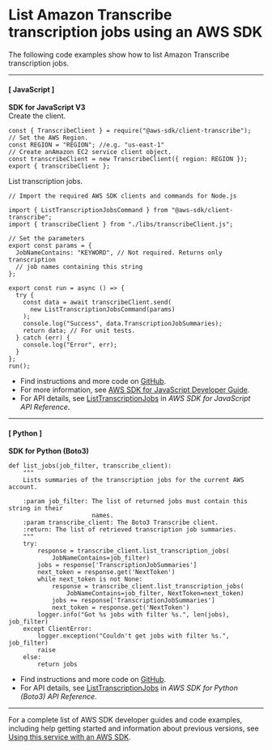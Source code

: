 # List Amazon Transcribe transcription jobs using an AWS SDK<a name="example_transcribe_ListTranscriptionJobs_section"></a>

The following code examples show how to list Amazon Transcribe transcription jobs\.

------
#### [ JavaScript ]

**SDK for JavaScript V3**  
Create the client\.  

```
const { TranscribeClient } = require("@aws-sdk/client-transcribe");
// Set the AWS Region.
const REGION = "REGION"; //e.g. "us-east-1"
// Create anAmazon EC2 service client object.
const transcribeClient = new TranscribeClient({ region: REGION });
export { transcribeClient };
```
List transcription jobs\.  

```
// Import the required AWS SDK clients and commands for Node.js

import { ListTranscriptionJobsCommand } from "@aws-sdk/client-transcribe";
import { transcribeClient } from "./libs/transcribeClient.js";

// Set the parameters
export const params = {
  JobNameContains: "KEYWORD", // Not required. Returns only transcription
  // job names containing this string
};

export const run = async () => {
  try {
    const data = await transcribeClient.send(
      new ListTranscriptionJobsCommand(params)
    );
    console.log("Success", data.TranscriptionJobSummaries);
    return data; // For unit tests.
  } catch (err) {
    console.log("Error", err);
  }
};
run();
```
+  Find instructions and more code on [GitHub](https://github.com/awsdocs/aws-doc-sdk-examples/tree/main/javascriptv3/example_code/transcribe#code-examples)\. 
+  For more information, see [AWS SDK for JavaScript Developer Guide](https://docs.aws.amazon.com/sdk-for-javascript/v3/developer-guide/transcribe-examples-section.html#transcribe-list-jobs)\. 
+  For API details, see [ListTranscriptionJobs](https://docs.aws.amazon.com/AWSJavaScriptSDK/v3/latest/clients/client-transcribe/classes/listtranscriptionjobscommand.html) in *AWS SDK for JavaScript API Reference*\. 

------
#### [ Python ]

**SDK for Python \(Boto3\)**  
  

```
def list_jobs(job_filter, transcribe_client):
    """
    Lists summaries of the transcription jobs for the current AWS account.

    :param job_filter: The list of returned jobs must contain this string in their
                       names.
    :param transcribe_client: The Boto3 Transcribe client.
    :return: The list of retrieved transcription job summaries.
    """
    try:
        response = transcribe_client.list_transcription_jobs(
            JobNameContains=job_filter)
        jobs = response['TranscriptionJobSummaries']
        next_token = response.get('NextToken')
        while next_token is not None:
            response = transcribe_client.list_transcription_jobs(
                JobNameContains=job_filter, NextToken=next_token)
            jobs += response['TranscriptionJobSummaries']
            next_token = response.get('NextToken')
        logger.info("Got %s jobs with filter %s.", len(jobs), job_filter)
    except ClientError:
        logger.exception("Couldn't get jobs with filter %s.", job_filter)
        raise
    else:
        return jobs
```
+  Find instructions and more code on [GitHub](https://github.com/awsdocs/aws-doc-sdk-examples/tree/main/python/example_code/transcribe#code-examples)\. 
+  For API details, see [ListTranscriptionJobs](https://docs.aws.amazon.com/goto/boto3/transcribe-2017-10-26/ListTranscriptionJobs) in *AWS SDK for Python \(Boto3\) API Reference*\. 

------

For a complete list of AWS SDK developer guides and code examples, including help getting started and information about previous versions, see [Using this service with an AWS SDK](getting-started-sdk.md#sdk-general-information-section)\.